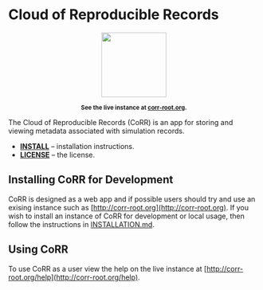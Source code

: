 # Cloud of Reproducible Records

<p align="center">
    <img src="https://raw.githubusercontent.com/usnistgov/corr/issue25-ansible/corr-view/frontend/images/logo.svg"
         height="130">
</p>

<p align="center"><sup><strong>
See the live instance at <a href="http://corr-root.org/">corr-root.org</a>.
</strong></sup></p>

The Cloud of Reproducible Records (CoRR) is an app for storing and
viewing metadata associated with simulation records.

* **[INSTALL](INSTALLATION.md)** – installation instructions.
* **[LICENSE](LICENSE.md)** – the license.

## Installing CoRR for Development

CoRR is designed as a web app and if possible users should try and use
an exising instance such as
[http://corr-root.org](http://corr-root.org). If you wish to install
an instance of CoRR for development or local usage, then follow the
instructions in [INSTALLATION.md](INSTALLATION.md).

## Using CoRR

To use CoRR as a user view the help on the live instance at
[http://corr-root.org/help](http://corr-root.org/help).
